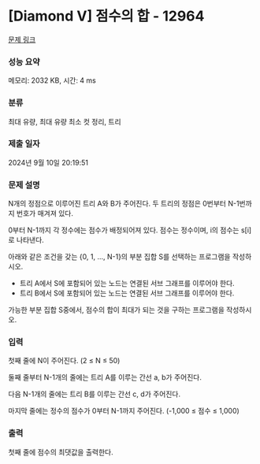 # [Diamond V] 점수의 합 - 12964 

[문제 링크](https://www.acmicpc.net/problem/12964) 

### 성능 요약

메모리: 2032 KB, 시간: 4 ms

### 분류

최대 유량, 최대 유량 최소 컷 정리, 트리

### 제출 일자

2024년 9월 10일 20:19:51

### 문제 설명

<p>N개의 정점으로 이루어진 트리 A와 B가 주어진다. 두 트리의 정점은 0번부터 N-1번까지 번호가 매겨져 있다.</p>

<p>0부터 N-1까지 각 정수에는 점수가 배정되어져 있다. 점수는 정수이며, i의 점수는 s[i]로 나타낸다.</p>

<p>아래와 같은 조건을 갖는 {0, 1, ..., N-1}의 부분 집합 S를 선택하는 프로그램을 작성하시오.</p>

<ul>
	<li>트리 A에서 S에 포함되어 있는 노드는 연결된 서브 그래프를 이루어야 한다.</li>
	<li>트리 B에서 S에 포함되어 있는 노드는 연결된 서브 그래프를 이루어야 한다.</li>
</ul>

<p>가능한 부분 집합 S중에서, 점수의 합이 최대가 되는 것을 구하는 프로그램을 작성하시오.</p>

### 입력 

 <p>첫째 줄에 N이 주어진다. (2 ≤ N ≤ 50)</p>

<p>둘째 줄부터 N-1개의 줄에는 트리 A를 이루는 간선 a, b가 주어진다.</p>

<p>다음 N-1개의 줄에는 트리 B를 이루는 간선 c, d가 주어진다.</p>

<p>마지막 줄에는 정수의 점수가 0부터 N-1까지 주어진다. (-1,000 ≤ 점수 ≤ 1,000)</p>

### 출력 

 <p>첫째 줄에 점수의 최댓값을 출력한다.</p>

